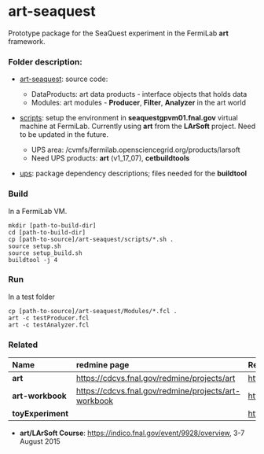 # art-seaquest

Prototype package for the SeaQuest experiment in the FermiLab **art** framework.

### Folder description:

- [art-seaquest](art-seaquest): source code:
  - DataProducts: art data products - interface objects that holds data 
  - Modules: art modules - **Producer**, **Filter**, **Analyzer** in the art world

- [scripts](scripts): setup the environment in **seaquestgpvm01.fnal.gov** virtual machine at FermiLab. Currently using **art** from the **LArSoft** project. Need to be updated in the future.
  - UPS area: /cvmfs/fermilab.opensciencegrid.org/products/larsoft
  - Need UPS products: **art** (v1_17_07), **cetbuildtools**

- [ups](ups): package dependency descriptions; files needed for the **buildtool**

### Build
In a FermiLab VM. 
```
mkdir [path-to-build-dir]
cd [path-to-build-dir]
cp [path-to-source]/art-seaquest/scripts/*.sh .
source setup.sh
source setup_build.sh
buildtool -j 4
```

### Run
In a test folder
```
cp [path-to-source]/art-seaquest/Modules/*.fcl .
art -c testProducer.fcl
art -c testAnalyzer.fcl
```

### Related

| Name | redmine page | Repository (read-only) |
|:---|:---|:---|
| **art** | https://cdcvs.fnal.gov/redmine/projects/art | http://cdcvs.fnal.gov/projects/art |
| **art-workbook** | https://cdcvs.fnal.gov/redmine/projects/art-workbook | http://cdcvs.fnal.gov/projects/art-workbook |
| **toyExperiment** | | http://cdcvs.fnal.gov/projects/toyExperiment |

- **art/LArSoft Course**: https://indico.fnal.gov/event/9928/overview, 3-7 August 2015

